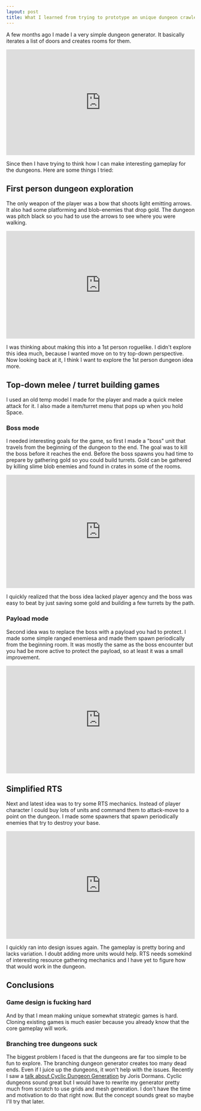 ```yaml
---
layout: post
title: What I learned from trying to prototype an unique dungeon crawler
---
```


A few months ago I made I a very simple dungeon generator. It basically iterates a list of doors and creates rooms for them.

<div style='position:relative;padding-bottom:56%'><iframe src='https://gfycat.com/ifr/SplendidThisBluebird' frameborder='0' scrolling='no' width='100%' height='100%' style='position:absolute;top:0;left:0;' allowfullscreen></iframe></div>

Since then I have trying to think how I can make interesting gameplay for the dungeons. Here are some things I tried:

## First person dungeon exploration
The only weapon of the player was a bow that shoots light emitting arrows. It also had some platforming and blob-enemies that drop gold. The dungeon was pitch black so you had to use the arrows to see where you were walking.

<div style='position:relative;padding-bottom:57%'><iframe src='https://gfycat.com/ifr/ExaltedFlamboyantArabianwildcat' frameborder='0' scrolling='no' width='100%' height='100%' style='position:absolute;top:0;left:0;' allowfullscreen></iframe></div>

I was thinking about making this into a 1st person roguelike. I didn't explore this idea much, because I wanted move on to try top-down perspective. Now looking back at it, I think I want to explore the 1st person dungeon idea more.

## Top-down melee / turret building games
I used an old temp model I made for the player and made a quick melee attack for it. I also made a item/turret menu that pops up when you hold Space.

### Boss mode
I needed interesting goals for the game, so first I made a "boss" unit that travels from the beginning of the dungeon to the end. The goal was to kill the boss before it reaches the end. Before the boss spawns you had time to prepare by gathering gold so you could build turrets. Gold can be gathered by killing slime blob enemies and found in crates in some of the rooms.

<div style='position:relative;padding-bottom:60%'><iframe src='https://gfycat.com/ifr/EminentTenderAlaskajingle' frameborder='0' scrolling='no' width='100%' height='100%' style='position:absolute;top:0;left:0;' allowfullscreen></iframe></div>

I quickly realized that the boss idea lacked player agency and the boss was easy to beat by just saving some gold and building a few turrets by the path.

### Payload mode
Second idea was to replace the boss with a payload you had to protect. I made some simple ranged enemiesa and made them spawn periodically from the beginning room. It was mostly the same as the boss encounter but you had be more active to protect the payload, so at least it was a small improvement.

<div style='position:relative;padding-bottom:57%'><iframe src='https://gfycat.com/ifr/RespectfulPeacefulAlpinegoat' frameborder='0' scrolling='no' width='100%' height='100%' style='position:absolute;top:0;left:0;' allowfullscreen></iframe></div>


## Simplified RTS
Next and latest idea was to try some RTS mechanics. Instead of player character I could buy lots of units and command them to attack-move to a point on the dungeon. I made some spawners that spawn periodically enemies that try to destroy your base.

<div style='position:relative;padding-bottom:57%'><iframe src='https://gfycat.com/ifr/AncientAltruisticGilamonster' frameborder='0' scrolling='no' width='100%' height='100%' style='position:absolute;top:0;left:0;' allowfullscreen></iframe></div>

I quickly ran into design issues again. The gameplay is pretty boring and lacks variation. I doubt adding more units would help. RTS needs somekind of interesting resource gathering mechanics and I have yet to figure how that would work in the dungeon.

## Conclusions

### Game design is fucking hard
And by that I mean making unique somewhat strategic games is hard. Cloning existing games is much easier because you already know that the core gameplay will work.

### Branching tree dungeons suck
The biggest problem I faced is that the dungeons are far too simple to be fun to explore. The branching dungeon generator creates too many dead ends. Even if I juice up the dungeons, it won't help with the issues. Recently I saw a [talk about Cyclic Dungeon Generation](https://www.youtube.com/watch?v=mA6PacEZX9M) by Joris Dormans. Cyclic dungeons sound great but I would have to rewrite my generator pretty much from scratch to use grids and mesh generation. I don't have the time and motivation to do that right now. But the concept sounds great so maybe I'll try that later.
